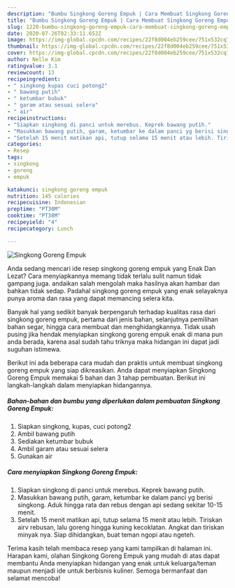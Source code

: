 ```yaml
---
description: "Bumbu Singkong Goreng Empuk | Cara Membuat Singkong Goreng Empuk Yang Enak Banget"
title: "Bumbu Singkong Goreng Empuk | Cara Membuat Singkong Goreng Empuk Yang Enak Banget"
slug: 1220-bumbu-singkong-goreng-empuk-cara-membuat-singkong-goreng-empuk-yang-enak-banget
date: 2020-07-26T02:33:11.652Z
image: https://img-global.cpcdn.com/recipes/22f8d004eb259cee/751x532cq70/singkong-goreng-empuk-foto-resep-utama.jpg
thumbnail: https://img-global.cpcdn.com/recipes/22f8d004eb259cee/751x532cq70/singkong-goreng-empuk-foto-resep-utama.jpg
cover: https://img-global.cpcdn.com/recipes/22f8d004eb259cee/751x532cq70/singkong-goreng-empuk-foto-resep-utama.jpg
author: Nelle Kim
ratingvalue: 3.1
reviewcount: 13
recipeingredient:
- " singkong kupas cuci potong2"
- " bawang putih"
- " ketumbar bubuk"
- " garam atau sesuai selera"
- " air"
recipeinstructions:
- "Siapkan singkong di panci untuk merebus. Keprek bawang putih."
- "Masukkan bawang putih, garam, ketumbar ke dalam panci yg berisi singkong. Aduk hingga rata dan rebus dengan api sedang sekitar 10-15 menit."
- "Setelah 15 menit matikan api, tutup selama 15 menit atau lebih. Tiriskan airv rebusan, lalu goreng hingga kuning kecoklatan. Angkat dan tiriskan minyak nya. Siap dihidangkan, buat teman ngopi atau ngeteh."
categories:
- Resep
tags:
- singkong
- goreng
- empuk

katakunci: singkong goreng empuk 
nutrition: 145 calories
recipecuisine: Indonesian
preptime: "PT30M"
cooktime: "PT38M"
recipeyield: "4"
recipecategory: Lunch

---
```



![Singkong Goreng Empuk](https://img-global.cpcdn.com/recipes/22f8d004eb259cee/751x532cq70/singkong-goreng-empuk-foto-resep-utama.jpg)

Anda sedang mencari ide resep singkong goreng empuk yang Enak Dan Lezat? Cara menyiapkannya memang tidak terlalu sulit namun tidak gampang juga. andaikan salah mengolah maka hasilnya akan hambar dan bahkan tidak sedap. Padahal singkong goreng empuk yang enak selayaknya punya aroma dan rasa yang dapat memancing selera kita.

Banyak hal yang sedikit banyak berpengaruh terhadap kualitas rasa dari singkong goreng empuk, pertama dari jenis bahan, selanjutnya pemilihan bahan segar, hingga cara membuat dan menghidangkannya. Tidak usah pusing jika hendak menyiapkan singkong goreng empuk enak di mana pun anda berada, karena asal sudah tahu triknya maka hidangan ini dapat jadi suguhan istimewa.




Berikut ini ada beberapa cara mudah dan praktis untuk membuat singkong goreng empuk yang siap dikreasikan. Anda dapat menyiapkan Singkong Goreng Empuk memakai 5 bahan dan 3 tahap pembuatan. Berikut ini langkah-langkah dalam menyiapkan hidangannya.

<!--inarticleads1-->

##### Bahan-bahan dan bumbu yang diperlukan dalam pembuatan Singkong Goreng Empuk:

1. Siapkan  singkong, kupas, cuci potong2
1. Ambil  bawang putih
1. Sediakan  ketumbar bubuk
1. Ambil  garam atau sesuai selera
1. Gunakan  air




<!--inarticleads2-->

##### Cara menyiapkan Singkong Goreng Empuk:

1. Siapkan singkong di panci untuk merebus. Keprek bawang putih.
1. Masukkan bawang putih, garam, ketumbar ke dalam panci yg berisi singkong. Aduk hingga rata dan rebus dengan api sedang sekitar 10-15 menit.
1. Setelah 15 menit matikan api, tutup selama 15 menit atau lebih. Tiriskan airv rebusan, lalu goreng hingga kuning kecoklatan. Angkat dan tiriskan minyak nya. Siap dihidangkan, buat teman ngopi atau ngeteh.




Terima kasih telah membaca resep yang kami tampilkan di halaman ini. Harapan kami, olahan Singkong Goreng Empuk yang mudah di atas dapat membantu Anda menyiapkan hidangan yang enak untuk keluarga/teman maupun menjadi ide untuk berbisnis kuliner. Semoga bermanfaat dan selamat mencoba!
